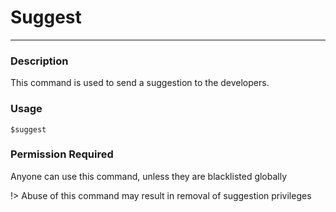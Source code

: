 # Suggest
---
### Description
This command is used to send a suggestion to the developers.
### Usage
```
$suggest
```
### Permission Required
Anyone can use this command, unless they are blacklisted globally

!> Abuse of this command may result in removal of suggestion privileges
